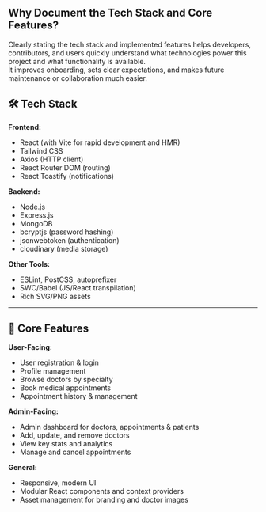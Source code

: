 ## Why Document the Tech Stack and Core Features?

Clearly stating the tech stack and implemented features helps developers, contributors, and users quickly understand what technologies power this project and what functionality is available.  
It improves onboarding, sets clear expectations, and makes future maintenance or collaboration much easier.

## 🛠 Tech Stack

**Frontend:**
- React (with Vite for rapid development and HMR)
- Tailwind CSS
- Axios (HTTP client)
- React Router DOM (routing)
- React Toastify (notifications)

**Backend:**
- Node.js
- Express.js
- MongoDB
- bcryptjs (password hashing)
- jsonwebtoken (authentication)
- cloudinary (media storage)

**Other Tools:**
- ESLint, PostCSS, autoprefixer
- SWC/Babel (JS/React transpilation)
- Rich SVG/PNG assets

---

## 🚀 Core Features

**User-Facing:**
- User registration & login
- Profile management
- Browse doctors by specialty
- Book medical appointments
- Appointment history & management

**Admin-Facing:**
- Admin dashboard for doctors, appointments & patients
- Add, update, and remove doctors
- View key stats and analytics
- Manage and cancel appointments

**General:**
- Responsive, modern UI
- Modular React components and context providers
- Asset management for branding and doctor images
